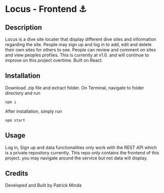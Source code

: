# Locus - Frontend :anchor:
## Description
Locus is a dive site locater that display different dive sites and information regarding the site. People may sign up and log in to add, edit and delete their own sites for others to see.
People can review and comment on sites and view peoples profiles.
This is currently at v1.0. and will continue to improve on this project overtime.
Built on React.

## Installation
Download .zip file and extract folder. On Terminal, navigate to folder directory and run 
```
npm i
```
After installation, simply run 
```
npm start
```

## Usage
Log in, Sign up and data functionalities only work with the REST API which is a private repository currently. This repo only contains the frontend of this
project. you may navigate around the service but not data will display. 

## Credits
Developed and Built by Patrick Minda

